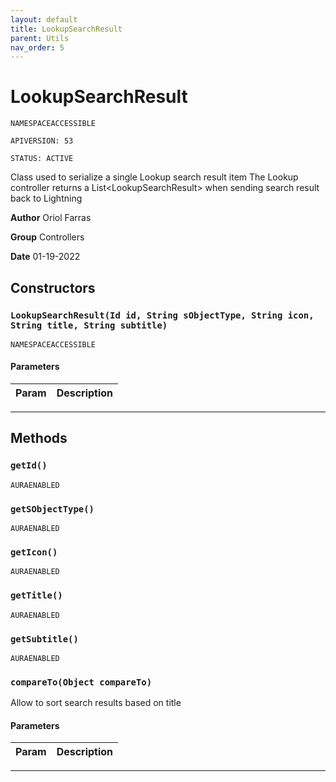 ```yaml
---
layout: default
title: LookupSearchResult
parent: Utils
nav_order: 5
---
```


# LookupSearchResult

`NAMESPACEACCESSIBLE`

`APIVERSION: 53`

`STATUS: ACTIVE`

Class used to serialize a single Lookup search result item The Lookup controller returns a List&lt;LookupSearchResult&gt; when sending search result back to Lightning

**Author** Oriol Farras

**Group** Controllers

**Date** 01-19-2022

## Constructors

### `LookupSearchResult(Id id, String sObjectType, String icon, String title, String subtitle)`

`NAMESPACEACCESSIBLE`

#### Parameters

| Param | Description |
| ----- | ----------- |

---

## Methods

### `getId()`

`AURAENABLED`

### `getSObjectType()`

`AURAENABLED`

### `getIcon()`

`AURAENABLED`

### `getTitle()`

`AURAENABLED`

### `getSubtitle()`

`AURAENABLED`

### `compareTo(Object compareTo)`

Allow to sort search results based on title

#### Parameters

| Param | Description |
| ----- | ----------- |

---
